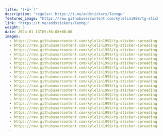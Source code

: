 ```yaml
---
title: "(•̀ϖ•́ )"
description: "regular: https://t.me/addstickers/Tenngu"
featured_image: "https://raw.githubusercontent.com/kylelin1998/tg-sticker-spreading-worldwide-images/main/img/9db6f620-a8e9-4f85-9911-fdf091021e85.jpg"
link: "https://t.me/addstickers/Tenngu"
weight: 3
date: 2024-01-13T09:56:08+08:00
images:
  - https://raw.githubusercontent.com/kylelin1998/tg-sticker-spreading-worldwide-images/main/img/9db6f620-a8e9-4f85-9911-fdf091021e85.jpg
  - https://raw.githubusercontent.com/kylelin1998/tg-sticker-spreading-worldwide-images/main/img/a42a690f-86f6-4f4b-ae6e-4d0905565d51.jpg
  - https://raw.githubusercontent.com/kylelin1998/tg-sticker-spreading-worldwide-images/main/img/1b751f5c-e55a-46ec-bf74-694f42ee7acf.jpg
  - https://raw.githubusercontent.com/kylelin1998/tg-sticker-spreading-worldwide-images/main/img/2c282fb8-3995-482c-b2cc-dfa7bc1faacf.jpg
  - https://raw.githubusercontent.com/kylelin1998/tg-sticker-spreading-worldwide-images/main/img/372b3309-3bab-47d2-9044-4096dc63deab.jpg
  - https://raw.githubusercontent.com/kylelin1998/tg-sticker-spreading-worldwide-images/main/img/78f7eddf-ee54-410a-aeec-960d3537e659.jpg
  - https://raw.githubusercontent.com/kylelin1998/tg-sticker-spreading-worldwide-images/main/img/f6eaf285-415f-4e73-9b73-a1296ef0d460.jpg
  - https://raw.githubusercontent.com/kylelin1998/tg-sticker-spreading-worldwide-images/main/img/201d0122-92d9-4caf-abf9-8c149482f2ca.jpg
  - https://raw.githubusercontent.com/kylelin1998/tg-sticker-spreading-worldwide-images/main/img/6df2062d-3b16-4941-9cf7-182924becf45.jpg
  - https://raw.githubusercontent.com/kylelin1998/tg-sticker-spreading-worldwide-images/main/img/f45e198b-cfdf-4ab8-af4c-65490a8d325a.jpg
  - https://raw.githubusercontent.com/kylelin1998/tg-sticker-spreading-worldwide-images/main/img/61b6e2ff-cad2-4481-8ace-af055c438963.jpg
  - https://raw.githubusercontent.com/kylelin1998/tg-sticker-spreading-worldwide-images/main/img/4e8cacdd-f52c-4ec0-a782-7bb886b6dd7c.jpg
  - https://raw.githubusercontent.com/kylelin1998/tg-sticker-spreading-worldwide-images/main/img/83daa236-6412-408f-8991-df15f6aa2e53.jpg
  - https://raw.githubusercontent.com/kylelin1998/tg-sticker-spreading-worldwide-images/main/img/74ff32a2-ebc6-48fa-933c-d0dac053097d.jpg
  - https://raw.githubusercontent.com/kylelin1998/tg-sticker-spreading-worldwide-images/main/img/5c6fc211-4e57-4196-868f-e1be445c8302.jpg
  - https://raw.githubusercontent.com/kylelin1998/tg-sticker-spreading-worldwide-images/main/img/e1790aa7-ad11-4a51-bfa5-5d859d2a4f4a.jpg
  - https://raw.githubusercontent.com/kylelin1998/tg-sticker-spreading-worldwide-images/main/img/31e54404-57a9-423c-884c-2f5785ce7e7c.jpg
  - https://raw.githubusercontent.com/kylelin1998/tg-sticker-spreading-worldwide-images/main/img/c96639de-c3ce-4886-bd5d-9403781301c6.jpg
  - https://raw.githubusercontent.com/kylelin1998/tg-sticker-spreading-worldwide-images/main/img/3ee9a1a8-725b-4f23-90ec-b66762ae0425.jpg
  - https://raw.githubusercontent.com/kylelin1998/tg-sticker-spreading-worldwide-images/main/img/63bb412f-c071-4529-80c6-8319e16f5a71.jpg
---
```

